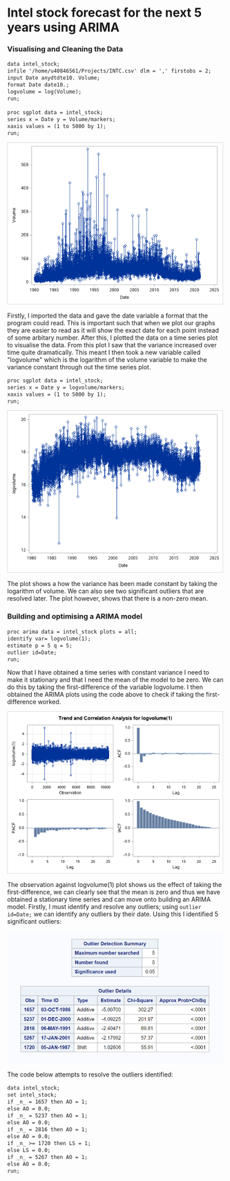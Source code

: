 # Intel stock forecast for the next 5 years using ARIMA

### Visualising and Cleaning the Data

```
data intel_stock;
infile '/home/u40846561/Projects/INTC.csv' dlm = ',' firstobs = 2;   
input Date anydtdte10. Volume;
format Date date10.;
logvolume = log(Volume);
run;

proc sgplot data = intel_stock;
series x = Date y = Volume/markers;	
xaxis values = (1 to 5000 by 1);	
run;
```

<img src="Images/Plot_volume.png" width="500"  >

Firstly, I imported the data and gave the date variable a format that the program could read. This is important such that when we plot our graphs they are easier to read as it will show the exact date for each point instead of some arbitary number. After this, I plotted the data on a time series plot to visualise the data. From this plot I saw that the variance increased over time quite dramatically. This meant I then took a new variable called "logvolume" which is the logarithm of the volume variable to make the variance constant through out the time series plot.

```
proc sgplot data = intel_stock;
series x = Date y = logvolume/markers;	
xaxis values = (1 to 5000 by 1);	
run;
```

<img src="Images/Plot_logvolume.png" width="500"  >

The plot shows a how the variance has been made constant by taking the logarithm of volume. We can also see two significant outliers that are resolved later. The plot however, shows that there is a non-zero mean.

### Building and optimising a ARIMA model

```
proc arima data = intel_stock plots = all;
identify var= logvolume(1);
estimate p = 5 q = 5;
outlier id=Date;
run;
```

Now that I have obtained a time series with constant variance I need to make it stationary and that I need the mean of the model to be zero. We can do this by taking the first-difference of the variable logvolume. I then obtained the ARIMA plots using the code above to check if taking the first-difference worked.

<img src="Images/trend_correlation_analysis_plots.png" width="500"  >

The observation against logvolume(1) plot shows us the effect of taking the first-difference, we can clearly see that the mean is zero and thus we have obtained a stationary time series and can move onto building an ARIMA model. Firstly, I must identify and resolve any outliers; using ``` outlier id=Date; ``` we can identify any outliers by their date. Using this I identified 5 significant outliers:

<img src="Images/Outlier_table_1.png" width="500"  >

The code below attempts to resolve the outliers identified:
```
data intel_stock;
set intel_stock;
if _n_ = 1657 then AO = 1;
else AO = 0.0;
if _n_ = 5237 then AO = 1;
else AO = 0.0;
if _n_ = 2816 then AO = 1;
else AO = 0.0;
if _n_ >= 1720 then LS = 1;
else LS = 0.0;
if _n_ = 5267 then AO = 1;
else AO = 0.0;
run;
```
